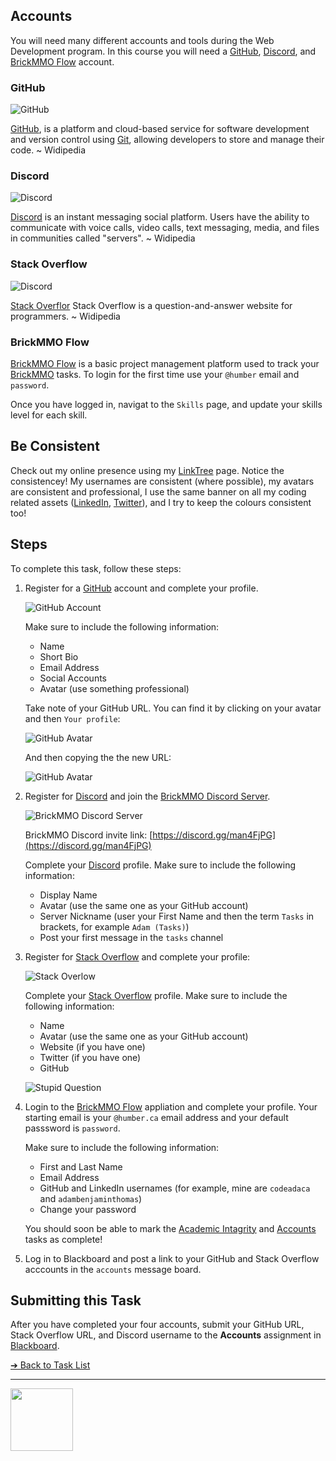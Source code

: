 <style>@import url("//readme.codeadam.ca/readme.css");</style>

## Accounts

You will need many different accounts and tools during the Web Development program. In this course you will need a [GitHub](https://github.com/), [Discord](https://discord.com/), and [BrickMMO Flow](https://flow.brickmmo.com/) account.

### GitHub

![GitHub](images/logo-github.png)

[GitHub](https://github.com), is a platform and cloud-based service for software development and version control using [Git](https://git-scm.com/), allowing developers to store and manage their code. ~ Widipedia

### Discord

![Discord](images/logo-discord.png)

[Discord](https://discord.com/) is an instant messaging social platform. Users have the ability to communicate with voice calls, video calls, text messaging, media, and files in communities called "servers". ~ Widipedia

### Stack Overflow

![Discord](images/logo-stack-overflow.png)

[Stack Overflor](https://stackoverflow.com/) Stack Overflow is a question-and-answer website for programmers. ~ Widipedia

### BrickMMO Flow

[BrickMMO Flow](https://flow.brickmmo.com/) is a basic project management platform used to track your [BrickMMO](https://brickmmo.com/) tasks. To login for the first time use your `@humber` email and `password`. 

Once you have logged in, navigat to the `Skills` page, and update your skills level for each skill. 

## Be Consistent

Check out my online presence using my [LinkTree](https://linktr.ee/codeadamca) page. Notice the consistencey! My usernames are consistent (where possible), my avatars are consistent and professional, I use the same banner on all my coding related assets ([LinkedIn](https://www.linkedin.com/in/adambenjaminthomas/), [Twitter](https://twitter.com/codeadamca)), and I try to keep the colours consistent too!

## Steps

To complete this task, follow these steps:

1. Register for a [GitHub](https://github.com) account and complete your profile.

   ![GitHub Account](images/screenshot-github.png)

   Make sure to include the following information:

   - Name
   - Short Bio
   - Email Address
   - Social Accounts
   - Avatar (use something professional)
  
   Take note of your GitHub URL. You can find it by clicking on your avatar and then `Your profile`:

   ![GitHub Avatar](images/screenshot-github-avatar.png)

   And then copying the the new URL:

   ![GitHub Avatar](images/screenshot-github-url.png)

3. Register for [Discord](https://discord.com/) and join the [BrickMMO Discord Server](https://discord.gg/man4FjPG).

   ![BrickMMO Discord Server](images/screenshot-discord.png)

   BrickMMO Discord invite link: [https://discord.gg/man4FjPG](https://discord.gg/man4FjPG)

   Complete your [Discord](https://discord.com/) profile. Make sure to include the following information:

   - Display Name
   - Avatar (use the same one as your GitHub account)
   - Server Nickname (user your First Name and then the term `Tasks` in brackets, for example `Adam (Tasks)`)
   - Post your first message in the `tasks` channel

4. Register for [Stack Overflow](https://stackoverflow.com/) and complete your profile:

   ![Stack Overlow](images/screenshot-stack-overflow.png)

   Complete your [Stack Overflow](https://stackoverflow.com/) profile. Make sure to include the following information:

   - Name
   - Avatar (use the same one as your GitHub account)
   - Website (if you have one)
   - Twitter (if you have one)
   - GitHub

   ![Stupid Question](images/meme-stupid.jpeg)

5. Login to the [BrickMMO Flow](https://flow.brickmmo.com/) appliation and complete your profile. Your starting email is your `@humber.ca` email address and your default passsword is `password`.

   Make sure to include the following information:

   - First and Last Name
   - Email Address
   - GitHub and LinkedIn usernames (for example, mine are `codeadaca` and `adambenjaminthomas`)
   - Change your password

   You should soon be able to mark the [Academic Intagrity](academic-integrity) and [Accounts](accounts) tasks as complete!

6. Log in to Blackboard and post a link to your GitHub and Stack Overflow acccounts in the `accounts` message board.

## Submitting this Task

After you have completed your four accounts, submit your GitHub URL, Stack Overflow URL, and Discord username to the **Accounts** assignment in [Blackboard](https://learn.humber.ca/).

[&#10132; Back to Task List](/)

---

<a href="https://brickmmo.com">
<img src="https://brickmmo.com/images/brickmmo-logo-horizontal.jpg" width="100">
</a>

